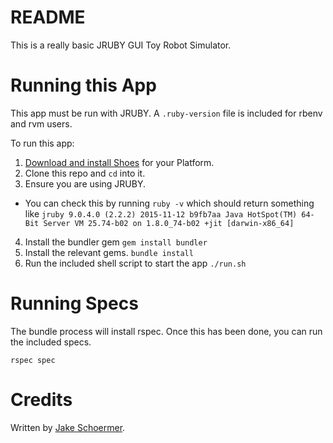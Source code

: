# README
This is a really basic JRUBY GUI Toy Robot Simulator.

# Running this App
This app must be run with JRUBY. A `.ruby-version` file is included for rbenv and rvm users.

To run this app:

1. [Download and install Shoes](http://shoesrb.com/downloads/) for your Platform.
2. Clone this repo and `cd` into it.
3. Ensure you are using JRUBY.
  * You can check this by running `ruby -v` which should return something like `jruby 9.0.4.0 (2.2.2) 2015-11-12 b9fb7aa Java HotSpot(TM) 64-Bit Server VM 25.74-b02 on 1.8.0_74-b02 +jit [darwin-x86_64]`
4. Install the bundler gem `gem install bundler`
5. Install the relevant gems. `bundle install`
6. Run the included shell script to start the app `./run.sh`

# Running Specs
The bundle process will install rspec. Once this has been done, you can run the included specs.

`rspec spec`

# Credits

Written by [Jake Schoermer](mailto:hello@jakeschoermer.me).

